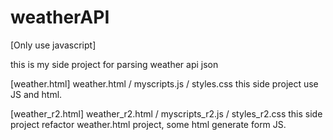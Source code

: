 # weatherAPI

[Only use javascript]

this is my side project for parsing weather api json

[weather.html]
weather.html / myscripts.js / styles.css
this side project use JS and html.

[weather_r2.html]
weather_r2.html / myscripts_r2.js / styles_r2.css
this side project refactor weather.html project, some html generate form JS.

